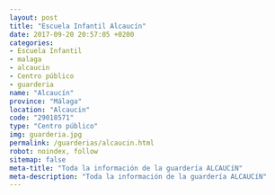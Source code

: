 ```yaml
---
layout: post
title: "Escuela Infantil Alcaucín"
date: 2017-09-20 20:57:05 +0200
categories:
- Escuela Infantil
- malaga
- alcaucin
- Centro público
- guarderia
name: "Alcaucín"
province: "Málaga"
location: "Alcaucin"
code: "29018571"
type: "Centro público"
img: guarderia.jpg
permalink: /guarderias/alcaucin.html
robot: noindex, follow
sitemap: false
meta-title: "Toda la información de la guardería ALCAUCíN"
meta-description: "Toda la información de la guardería ALCAUCíN"
---
```

